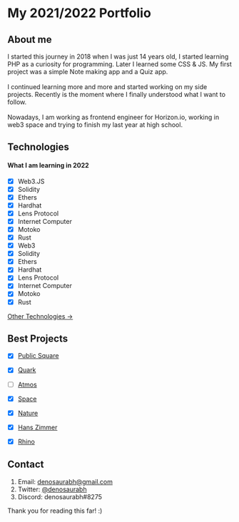 # My 2021/2022 Portfolio

## About me

I started this journey in 2018 when I was just 14 years old, I started
learning PHP as a curiosity for programming. Later I learned some CSS &
JS. My first project was a simple Note making app and a Quiz app.
<br />
<br />
I continued learning more and more and started working on my side
projects. Recently is the moment where I finally understood what I want
to follow.
<br />
<br />
Nowadays, I am working as frontend engineer for Horizon.io, working in web3 space and
trying to finish my last year at high school.

## Technologies

#### What I am learning in 2022
- [x] Web3.JS
- [x] Solidity
- [x] Ethers
- [x] Hardhat
- [x] Lens Protocol
- [x] Internet Computer
- [x] Motoko
- [x] Rust
- [x] Web3
- [x] Solidity
- [x] Ethers
- [x] Hardhat
- [x] Lens Protocol
- [x] Internet Computer
- [x] Motoko
- [x] Rust

[Other Technologies &#8594;](https://www.denosaurabh.me/)


## Best Projects

- [x] [Public Square](https://github.com/DenoSaurabh/Public-Square)
- [x] [Quark](https://github.com/DenoSaurabh/quark)
- [ ] [Atmos](https://atmos-deno.vercel.app)
- [x] [Space](https://github.com/denosaurabh/space)
- [x] [Nature](https://github.com/DenoSaurabh/nature)
- [x] [Hans Zimmer](https://github.com/DenoSaurabh/hans-zimmer)
- [x] [Rhino](https://github.com/DenoSaurabh/rhino-threejs)


## Contact

1. Email: <denosaurabh@gmail.com>
2. Twitter: [@denosaurabh](https://twitter.com/DenoSaurabh)
3. Discord: denosaurabh#8275

Thank you for reading this far! :)